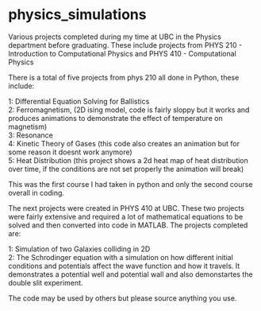 # physics_simulations
Various projects completed during my time at UBC in the Physics department before graduating.  These include projects from PHYS 210 - Introduction to Computational Physics and PHYS 410 - Computational Physics

There is a total of five projects from phys 210 all done in Python, these include:

1: Differential Equation Solving for Ballistics <br/>
2: Ferromagnetism, (2D ising model, code is fairly sloppy but it works and produces animations to demonstrate the effect of temperature on magnetism)<br/>
3: Resonance<br/>
4: Kinetic Theory of Gases (this code also creates an animation  but for some reason it doesnt work anymore)<br/>
5: Heat Distribution (this project shows a 2d heat map of heat distribution over time, if the conditions are not set properly the animation will break)<br/>

This was the first course I had taken in python and only the second course overall in coding.<br/>

The next projects were created in PHYS 410 at UBC. These two projects were fairly extensive and required a lot of mathematical equations to be solved and then converted into code in MATLAB.  The projects completed are:

1: Simulation of two Galaxies colliding in 2D<br/>
2: The Schrodinger equation with a simulation on how different initial conditions and potentials affect the wave function and how it travels. It demonstrates a potential well and potential wall and also demonstartes the double slit experiment.

The code may be used by others but please source anything you use.

